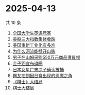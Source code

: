 # 2025-04-13

共 10 条

<!-- BEGIN ZHIHUSEARCH -->
<!-- 最后更新时间 Sun Apr 13 2025 12:24:39 GMT+0800 (China Standard Time) -->

1. [全国大学生英语竞赛](https://www.zhihu.com/search?q=全国大学生英语竞赛)
1. [美股三大指数集体收跌](https://www.zhihu.com/search?q=美股三大指数集体收跌)
1. [美国重新工业化有多难](https://www.zhihu.com/search?q=美国重新工业化有多难)
1. [为什么河流能劈开山脉](https://www.zhihu.com/search?q=为什么河流能劈开山脉)
1. [男子在山姆采购550万元商品遭冒领](https://www.zhihu.com/search?q=男子在山姆采购550万元商品遭冒领)
1. [金子涵宣布退圈](https://www.zhihu.com/search?q=金子涵宣布退圈)
1. [日本女星广末凉子确认被捕](https://www.zhihu.com/search?q=日本女星广末凉子确认被捕)
1. [网友拍到因日食出现的恶魔之角](https://www.zhihu.com/search?q=网友拍到因日食出现的恶魔之角)
1. [《棋士》大结局](https://www.zhihu.com/search?q=《棋士》大结局)
1. [棋士大结局](https://www.zhihu.com/search?q=棋士大结局)

<!-- END ZHIHUSEARCH -->
